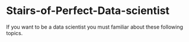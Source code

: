 # Stairs-of-Perfect-Data-scientist
If you want to be a data scientist you must familiar about these following topics.
